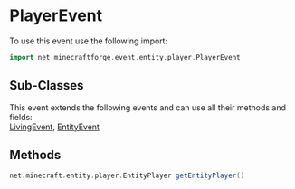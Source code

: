 # PlayerEvent

To use this event use the following import:
```groovy
import net.minecraftforge.event.entity.player.PlayerEvent
```

## Sub-Classes
This event extends the following events and can use all their methods and fields: <br>
[LivingEvent](living_event.md), [EntityEvent](entity_event.md)

## Methods
```groovy
net.minecraft.entity.player.EntityPlayer getEntityPlayer()
```

